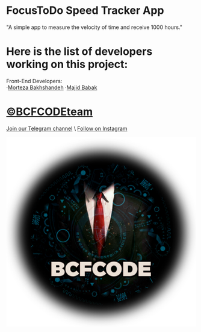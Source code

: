 # FocusToDo Speed Tracker App

"A simple app to measure the velocity of time and receive 1000 hours."

# Here is the list of developers working on this project:
Front-End Developers:\
&middot;[Morteza Bakhshandeh](https://www.linkedin.com/in/morteza-bakhshandeh-813598260/) 
&middot;[Majid Babak](https://www.linkedin.com/in/majid-babak-aab039156/)

# [©BCFCODEteam](https://github.com/BCFCODE)
[Join our Telegram channel](https://t.me/BCFCODE) \ [Follow on Instagram](https://www.instagram.com/bcfcodeteam/?igshid=MzRlODBiNWFlZA%3D%3D)

![Image Alt Text](assets/BCFCODE-LOGO.png)














